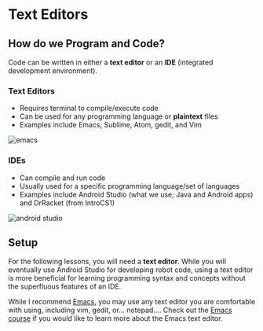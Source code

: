 # Text Editors

## How do we Program and Code?

Code can be written in either a __text editor__ or an __IDE__ (integrated development environment).

### Text Editors
- Requires terminal to compile/execute code
- Can be used for any programming language or __plaintext__ files
- Examples include Emacs, Sublime, Atom, gedit, and Vim

![emacs](https://www.gnu.org/software/emacs/images/teaser.png)

### IDEs
- Can compile and run code
- Usually used for a specific programming language/set of languages
- Examples include Android Studio (what we use; Java and Android apps) and DrRacket (from IntroCS1)

![android studio](https://cdn57.androidauthority.net/wp-content/uploads/2017/05/Android-Manifest-840x514.png)

## Setup

For the following lessons, you will need a __text editor__. While you will eventually use Android Studio for developing robot code, using a text editor is more beneficial for learning programming syntax and concepts without the superfluous features of an IDE.

While I recommend [Emacs](https://www.gnu.org/software/emacs/download.html), you may use any text editor you are comfortable with using, including vim, gedit, or... notepad.... Check out the [Emacs course](../emacs) if you would like to learn more about the Emacs text editor.
